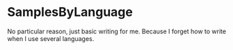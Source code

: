 # SamplesByLanguage

No particular reason, just basic writing for me.
Because I forget how to write when I use several languages.
